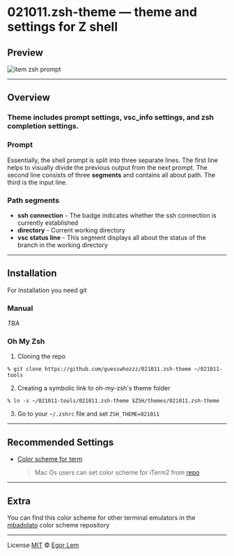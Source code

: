 # 021011.zsh-theme — theme and settings for Z shell

## **Preview**

![item zsh prompt](https://github.com/guesswhozzz/guezwhoz-scheme/blob/main/demos/zsh-theme-demo-min.png?raw=true)

---

## **Overview**
### Theme includes prompt settings, vsc_info settings, and zsh completion settings.
### **Prompt**

Essentially, the shell prompt is split into three separate lines. The first line helps to visually 
divide the previous output from the next prompt. The second line consists of three **segments** and contains all about path. The third is the input line. 

### **Path segments**

- **ssh connection** - The badge indicates whether the ssh connection is currently established
- **directory** - Current working directory
- **vsc status line** - This segment displays all about the status of the branch in the working directory

---

## **Installation**

For Installation you need git

### **Manual**

*TBA*

### **Oh My Zsh**

1. Cloning the repo

```shell
% git clone https://github.com/guesswhozzz/021011.zsh-theme ~/021011-tools
```

2. Creating a symbolic link to oh-my-zsh's theme folder

```shell
% ln -s ~/021011-tools/021011.zsh-theme $ZSH/themes/021011.zsh-theme
```

3. Go to your `~/.zshrc` file and set `ZSH_THEME=021011`

---

## **Recommended Settings**

- [Color scheme for term](https://github.com/guesswhozzz/guezwhoz-scheme/blob/main/color-scheme/guezwhoz-scheme.yaml)

  > Mac Os users can set color scheme for iTerm2 from [repo](https://github.com/guesswhozzz/guezwhoz-iterm2-theme)


---

## **Extra**

You can find this color scheme for other terminal emulators in the [mbadolato](https://github.com/mbadolato/iTerm2-Color-Schemes) color scheme repository

---

License [MIT](https://github.com/guesswhozzz/guezwhoz-vscode-theme/blob/master/LICENSE) © [Egor Lem](https://github.com/guesswhozzz)
